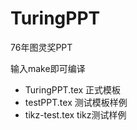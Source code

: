 TuringPPT
=========

76年图灵奖PPT

输入make即可编译

* TuringPPT.tex 正式模板
* testPPT.tex 测试模板样例
* tikz-test.tex tikz测试样例
